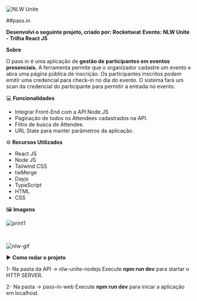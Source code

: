 ![NLW Unite](../NLW%20Unite/gh-images/nlw-logo.png)

##pass.in

**Desenvolvi o seguinte projeto, criado por: Rocketseat**
**Evento: NLW Unite - Trilha React JS**

**Sobre**

O pass.in é uma aplicação de **gestão de participantes em eventos presenciais**.
A ferramenta permite que o organizador cadastre um evento e abra uma página pública de inscrição.
Os participantes inscritos podem emitir uma credencial para check-in no dia do evento.
O sistema fará um scan da credencial do participante para permitir a entrada no evento.

💻 **Funcionalidades**

- Integrar Front-End com a API Node.JS
- Paginação de todos os Attendees cadastrados na API.
- Filtro de busca de Attendee.
- URL State para manter parâmetros da aplicação.

⚙️ **Recursos Utilizados**

- React JS
- Node JS
- Tailwind CSS
- twMerge
- Dayjs
- TypeScript
- HTML
- CSS

🖼️ **Imagens**

![print1](../NLW%20Unite/gh-images/print1.png)

<br/>

![nlw-gif](../NLW%20Unite/gh-images/nlw-gif.gif)

▶ **Como rodar o projeto**

1- Na pasta da API -> nlw-unite-nodejs
Execute **npm run dev**
para startar o HTTP SERVER.

2- Na pasta -> pass-in-web
Execute **npm run dev**
para inicar a aplicação em localhost.